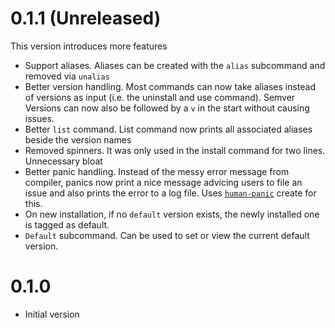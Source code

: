 # 0.1.1 (Unreleased)
This version introduces more features
- Support aliases. Aliases can be created with the `alias` subcommand and removed via `unalias`
- Better version handling. Most commands can now take aliases instead of versions as input (i.e. the uninstall and use command). Semver Versions can now also be followed by a `v` in the start without causing issues.
- Better `list` command. List command now prints all associated aliases beside the version names
- Removed spinners. It was only used in the install command for two lines. Unnecessary bloat
- Better panic handling. Instead of the messy error message from compiler, panics now print a nice message advicing users to file an issue and also prints the error to a log file. Uses [`human-panic`](https://docs.rs/human-panic/latest/human_panic/) create for this.
- On new installation, if no `default` version exists, the newly installed one is tagged as default.
- `Default` subcommand. Can be used to set or view the current default version.

# 0.1.0
- Initial version
